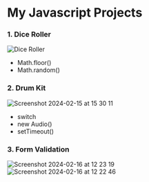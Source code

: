# My Javascript Projects

### 1. Dice Roller

![Dice Roller](https://github.com/PlooJompong/Javascript-projects/assets/50630228/95b33056-b7f6-4ca7-bdf3-789b652b1532)

- Math.floor()
- Math.random()

### 2. Drum Kit

![Screenshot 2024-02-15 at 15 30 11](https://github.com/PlooJompong/Javascript-projects/assets/50630228/a580ff42-ae40-4e01-bc02-6cde8e06bff1)

- switch
- new Audio()
- setTimeout()

### 3. Form Validation

![Screenshot 2024-02-16 at 12 23 19](https://github.com/PlooJompong/Javascript-projects/assets/50630228/92c4b78d-8404-492a-a18c-cf62b5310de0) ![Screenshot 2024-02-16 at 12 22 46](https://github.com/PlooJompong/Javascript-projects/assets/50630228/8a1bd908-93bb-4d1c-8704-61252476228e)
